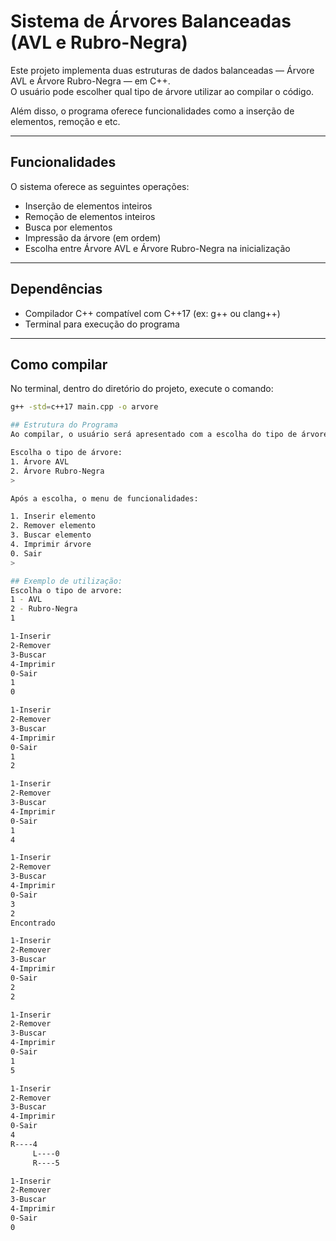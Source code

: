 
# Sistema de Árvores Balanceadas (AVL e Rubro-Negra)

Este projeto implementa duas estruturas de dados balanceadas — Árvore AVL e Árvore Rubro-Negra — em C++.  
O usuário pode escolher qual tipo de árvore utilizar ao compilar o código.

Além disso, o programa oferece funcionalidades como a inserção de elementos, remoção e etc.

---

## Funcionalidades

O sistema oferece as seguintes operações:

- Inserção de elementos inteiros
- Remoção de elementos inteiros
- Busca por elementos
- Impressão da árvore (em ordem)
- Escolha entre Árvore AVL e Árvore Rubro-Negra na inicialização

---

## Dependências

- Compilador C++ compatível com C++17 (ex: g++ ou clang++)
- Terminal para execução do programa

---

## Como compilar

No terminal, dentro do diretório do projeto, execute o comando:

```bash
g++ -std=c++17 main.cpp -o arvore

## Estrutura do Programa
Ao compilar, o usuário será apresentado com a escolha do tipo de árvore:

Escolha o tipo de árvore:
1. Árvore AVL
2. Árvore Rubro-Negra
>

Após a escolha, o menu de funcionalidades:

1. Inserir elemento
2. Remover elemento
3. Buscar elemento
4. Imprimir árvore
0. Sair
>

## Exemplo de utilização:
Escolha o tipo de arvore:
1 - AVL
2 - Rubro-Negra
1

1-Inserir
2-Remover
3-Buscar
4-Imprimir
0-Sair
1
0

1-Inserir
2-Remover
3-Buscar
4-Imprimir
0-Sair
1
2

1-Inserir
2-Remover
3-Buscar
4-Imprimir
0-Sair
1
4

1-Inserir
2-Remover
3-Buscar
4-Imprimir
0-Sair
3
2
Encontrado

1-Inserir
2-Remover
3-Buscar
4-Imprimir
0-Sair
2
2

1-Inserir
2-Remover
3-Buscar
4-Imprimir
0-Sair
1
5

1-Inserir
2-Remover
3-Buscar
4-Imprimir
0-Sair
4
R----4
     L----0
     R----5

1-Inserir
2-Remover
3-Buscar
4-Imprimir
0-Sair
0

